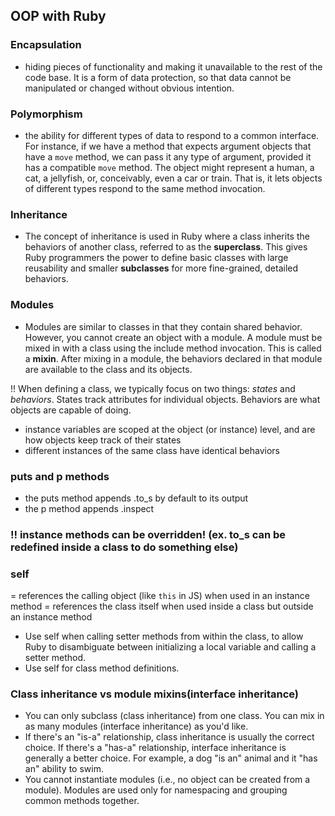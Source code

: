 ## OOP with Ruby

### Encapsulation 
  - hiding pieces of functionality and making it unavailable to the rest of the code base. It is a form of data protection, so that data cannot be manipulated or changed without obvious intention.

### Polymorphism 
  - the ability for different types of data to respond to a common interface. For instance, if we have a method that expects argument objects that have a `move` method, we can pass it any type of argument, provided it has a compatible `move` method. The object might represent a human, a cat, a jellyfish, or, conceivably, even a car or train. That is, it lets objects of different types respond to the same method invocation.

### Inheritance
  - The concept of inheritance is used in Ruby where a class inherits the behaviors of another class, referred to as the **superclass**. This gives Ruby programmers the power to define basic classes with large reusability and smaller **subclasses** for more fine-grained, detailed behaviors.

### Modules
  - Modules are similar to classes in that they contain shared behavior. However, you cannot create an object with a module. A module must be mixed in with a class using the include method invocation. This is called a **mixin**. After mixing in a module, the behaviors declared in that module are available to the class and its objects.

!! When defining a class, we typically focus on two things: *states* and *behaviors*. States track attributes for individual objects. Behaviors are what objects are capable of doing.
  - instance variables are scoped at the object (or instance) level, and are how objects keep track of their states
  - different instances of the same class have identical behaviors

### puts and p methods
 - the puts method appends .to_s by default to its output
 - the p method appends .inspect

### !! instance methods can be overridden! (ex. to_s can be redefined inside a class to do something else)

### self 
  = references the calling object (like `this` in JS) when used in an instance method
  = references the class itself when used inside a class but outside an instance method
- Use self when calling setter methods from within the class, to allow Ruby to disambiguate between initializing a local variable and calling a setter method.
- Use self for class method definitions.

### Class inheritance vs module mixins(interface inheritance)

- You can only subclass (class inheritance) from one class. You can mix in as many modules (interface inheritance) as you'd like.
- If there's an "is-a" relationship, class inheritance is usually the correct choice. If there's a "has-a" relationship, interface inheritance is generally a better choice. For example, a dog "is an" animal and it "has an" ability to swim.
- You cannot instantiate modules (i.e., no object can be created from a module). Modules are used only for namespacing and grouping common methods together.